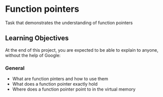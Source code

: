 # Function pointers
Task that demonstrates the understanding of function pointers 

## Learning Objectives
At the end of this project, you are expected to be able to explain to anyone, without the help  of Google:

### General
- What are function pinters and how to use them
- What does a function pointer exactly hold
- Where does a function pointer point to in the virtual memory
